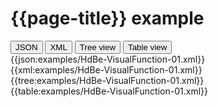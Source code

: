 # {{page-title}} example

<div>
  <div class="tab">
     <button class="tablinks active" onclick="openTab(event, 'JSON')">JSON</button>
     <button class="tablinks" onclick="openTab(event, 'XML')">XML</button>
     <button class="tablinks" onclick="openTab(event, 'Tree view')">Tree view</button>
     <button class="tablinks" onclick="openTab(event, 'Table view')">Table view</button>   
  </div>

  <div id="JSON" class="tabcontent" style="display:block">
      {{json:examples/HdBe-VisualFunction-01.xml}}
  </div>
  <div id="XML" class="tabcontent">
      {{xml:examples/HdBe-VisualFunction-01.xml}}
  </div>
  <div id="Tree view" class="tabcontent">
      {{tree:examples/HdBe-VisualFunction-01.xml}}
  </div>
  <div id="Table view" class="tabcontent">
      {{table:examples/HdBe-VisualFunction-01.xml}}
  </div>

</div>